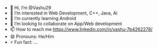 - 👋 Hi, I’m @Vashu29
- 👀 I’m interested in Web Development, C++, Java, Ai
- 🌱 I’m currently learning Android
- 💞️ I’m looking to collaborate on App/Web development
- 📫 How to reach me https://www.linkedin.com/in/vashu-7b4262278/
- 😄 Pronouns: He/Him
- ⚡ Fun fact: ...

<!---
Vashu29/Vashu29 is a ✨ special ✨ repository because its `README.md` (this file) appears on your GitHub profile.
You can click the Preview link to take a look at your changes.
--->

